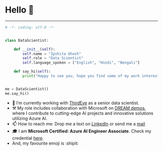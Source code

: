 # Hello 👋 

<hr>

```python
# -*- coding: utf-8 -*-


class DataScientist:

    def __init__(self):
        self.name = "Ipshita Ghosh"
        self.role = "Data Scientist"
        self.language_spoken = ["English", "Hindi", "Bengali"]

    def say_hi(self):
        print("Happy to see you, hope you find some of my work interesting.")


me = DataScientist()
me.say_hi()
```

- 🔭 I’m currently working with [ThirdEye](https://github.com/ThirdEyeData) as a senior data scientist.
- ⚒ My role includes collaboration with Microsoft on [DREAM demos](https://partner.microsoft.com/en-us/asset/collection/industry-dream-demos-and-dream-demo-in-a-box#/), where I contribute to cutting-edge AI projects and innovative solutions utilizing Azure AI.
- 📫 How to reach me: Drop me a text on [LinkedIn](https://www.linkedin.com/in/ipshitaghosh13/) or send me a [mail](mailto:ipshitaghosh0@gmail.com)
- 🎓 I am **Microsoft Certified: Azure AI Engineer Associate**. Check my credential [here](https://learn.microsoft.com/en-us/users/ipshita/credentials/6a96d41d7f4f5fee).
- And, my favourite emoji is :shipit:
